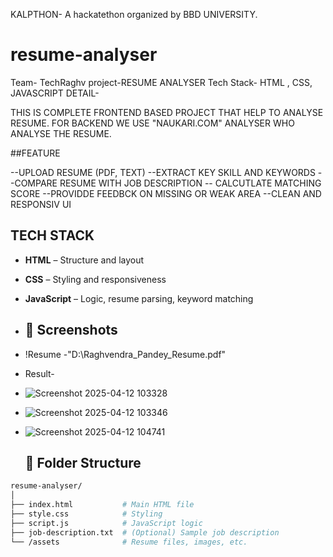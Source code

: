 KALPTHON- A hackatethon organized by BBD UNIVERSITY.
# resume-analyser
Team- TechRaghv
project-RESUME ANALYSER
Tech Stack- HTML , CSS, JAVASCRIPT 
DETAIL-


THIS IS COMPLETE FRONTEND BASED PROJECT THAT HELP TO ANALYSE RESUME.
FOR BACKEND WE USE "NAUKARI.COM" ANALYSER WHO  ANALYSE THE RESUME.

##FEATURE

--UPLOAD RESUME (PDF, TEXT)
--EXTRACT KEY SKILL AND KEYWORDS
--COMPARE RESUME WITH JOB DESCRIPTION
-- CALCUTLATE MATCHING SCORE
--PROVIDDE FEEDBCK ON MISSING OR WEAK AREA
--CLEAN AND RESPONSIV UI


## TECH STACK

- **HTML** – Structure and layout
- **CSS** – Styling and responsiveness
- **JavaScript** – Logic, resume parsing, keyword matching

- ## 📸 Screenshots

- !Resume -"D:\Raghvendra_Pandey_Resume.pdf"
- Result-
- ![Screenshot 2025-04-12 103328](https://github.com/user-attachments/assets/944eefec-a325-4e34-b17b-9f2bb4ee923e)
- ![Screenshot 2025-04-12 103346](https://github.com/user-attachments/assets/379e34e4-0a0c-4b14-acc3-2eb13d00fc4e)
-
  ![Screenshot 2025-04-12 104741](https://github.com/user-attachments/assets/1948274d-c04d-4785-b682-8001fa76ead5)


  ## 📁 Folder Structure

```bash
resume-analyser/
│
├── index.html           # Main HTML file
├── style.css            # Styling
├── script.js            # JavaScript logic
├── job-description.txt  # (Optional) Sample job description
└── /assets              # Resume files, images, etc.







